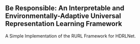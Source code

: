 ##  Be Responsible: An Interpretable and Environmentally-Adaptive Universal Representation Learning Framework
A Simple Implementation of the RURL Framework for HDRLNet.
